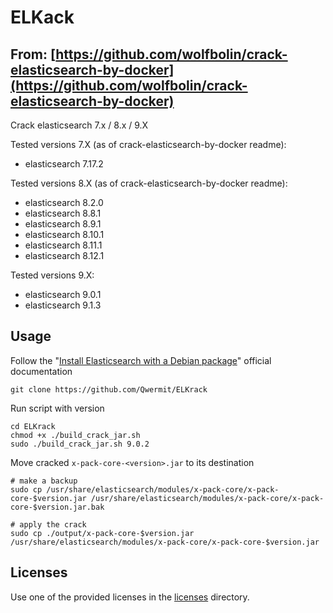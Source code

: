 # ELKack

## From: [https://github.com/wolfbolin/crack-elasticsearch-by-docker](https://github.com/wolfbolin/crack-elasticsearch-by-docker)

Crack elasticsearch 7.x / 8.x / 9.X

Tested versions 7.X (as of crack-elasticsearch-by-docker readme):
* elasticsearch 7.17.2

Tested versions 8.X (as of crack-elasticsearch-by-docker readme):
* elasticsearch 8.2.0
* elasticsearch 8.8.1
* elasticsearch 8.9.1
* elasticsearch 8.10.1
* elasticsearch 8.11.1
* elasticsearch 8.12.1

Tested versions 9.X:
* elasticsearch 9.0.1
* elasticsearch 9.1.3

## Usage

Follow the "[Install Elasticsearch with a Debian package](https://www.elastic.co/docs/deploy-manage/deploy/self-managed/install-elasticsearch-with-debian-package)" official documentation

```shell
git clone https://github.com/Qwermit/ELKrack
```

Run script with version

```shell
cd ELKrack
chmod +x ./build_crack_jar.sh
sudo ./build_crack_jar.sh 9.0.2
```

Move cracked `x-pack-core-<version>.jar` to its destination

```shell
# make a backup
sudo cp /usr/share/elasticsearch/modules/x-pack-core/x-pack-core-$version.jar /usr/share/elasticsearch/modules/x-pack-core/x-pack-core-$version.jar.bak

# apply the crack
sudo cp ./output/x-pack-core-$version.jar /usr/share/elasticsearch/modules/x-pack-core/x-pack-core-$version.jar
```

## Licenses

Use one of the provided licenses in the [licenses](https://github.com/Qwermit/ELKrack) directory.

